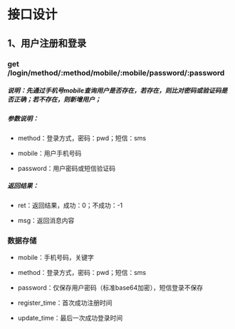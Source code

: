 # 接口设计

## 1、用户注册和登录

### get /login/method/:method/mobile/:mobile/password/:password

##### 说明：先通过手机号mobile查询用户是否存在，若存在，则比对密码或验证码是否正确；若不存在，则新增用户；

##### 参数说明：

* method：登录方式，密码：pwd；短信：sms

* mobile：用户手机号码

* password：用户密码或短信验证码

##### 返回结果：

* ret：返回结果，成功：0；不成功：-1

* msg：返回消息内容

### 数据存储

* mobile：手机号码，关键字

* method：登录方式，密码：pwd；短信：sms

* password：仅保存用户密码（标准base64加密），短信登录不保存

* register_time：首次成功注册时间

* update_time：最后一次成功登录时间

